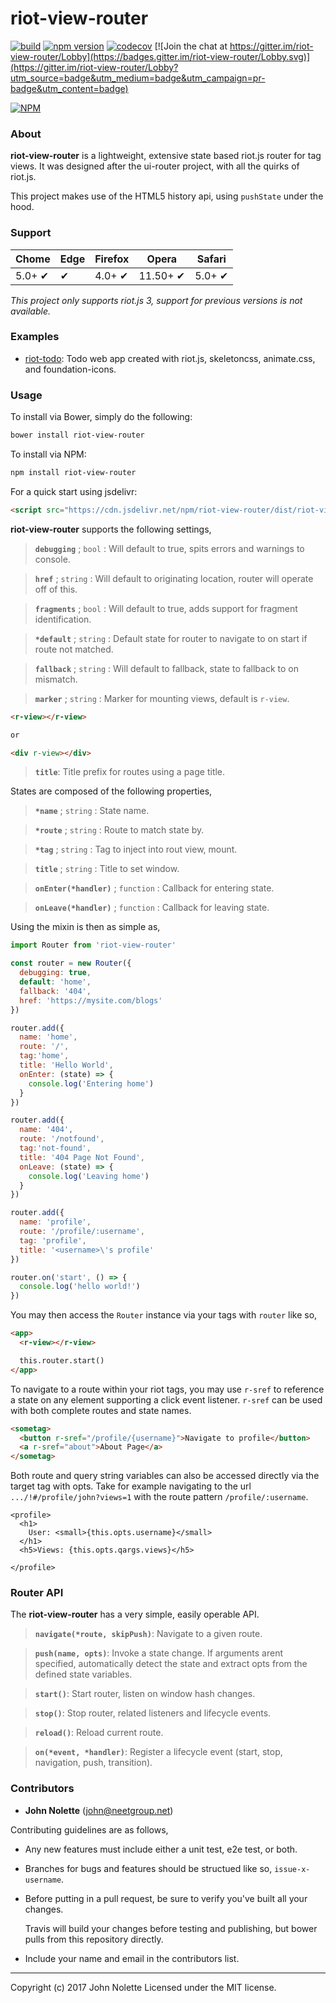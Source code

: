 # **riot-view-router**

[![build](https://travis-ci.org/neetjn/riot-view-router.svg?branch=master)](https://travis-ci.org/neetjn/riot-view-router/)
[![npm version](https://badge.fury.io/js/riot-view-router.svg)](https://badge.fury.io/js/riot-view-router)
[![codecov](https://codecov.io/gh/neetjn/riot-view-router/branch/master/graph/badge.svg)](https://codecov.io/gh/neetjn/riot-view-router)
[![Join the chat at https://gitter.im/riot-view-router/Lobby](https://badges.gitter.im/riot-view-router/Lobby.svg)](https://gitter.im/riot-view-router/Lobby?utm_source=badge&utm_medium=badge&utm_campaign=pr-badge&utm_content=badge)

[![NPM](https://nodei.co/npm/riot-view-router.png)](https://nodei.co/npm/riot-view-router/)

### About

**riot-view-router** is a lightweight, extensive state based riot.js router for tag views. It was designed after the ui-router project, with all the quirks of riot.js.

This project makes use of the HTML5 history api, using `pushState` under the hood.

### Support

| Chome  | Edge | Firefox | Opera    | Safari |
|--------|------|---------|----------|--------|
| 5.0+ ✔ |  ✔   | 4.0+ ✔  | 11.50+ ✔ | 5.0+ ✔ |

*This project only supports riot.js 3, support for previous versions is not available.*

### Examples

* [riot-todo](https://github.com/neetjn/riot-todo): Todo web app created with riot.js, skeletoncss, animate.css, and foundation-icons. 

### Usage

To install via Bower, simply do the following:
```sh
bower install riot-view-router
```
To install via NPM:
```sh
npm install riot-view-router
```
For a quick start using jsdelivr:
```html
<script src="https://cdn.jsdelivr.net/npm/riot-view-router/dist/riot-view-router.min.js"></script>
```

**riot-view-router** supports the following settings,

> **`debugging`** ; `bool` : Will default to true, spits errors and warnings to console.

> **`href`** ; `string` : Will default to originating location, router will operate off of this.

> **`fragments`** ; `bool` : Will default to true, adds support for fragment identification.

> **`*default`** ; `string` : Default state for router to navigate to on start if route not matched.

> **`fallback`** ; `string` : Will default to fallback, state to fallback to on mismatch.

> **`marker`** ; `string` : Marker for mounting views, default is `r-view`.

```html
<r-view></r-view>

or

<div r-view></div>
```

> **`title`**: Title prefix for routes using a page title. 

States are composed of the following properties,

> **`*name`** ; `string` : State name.

> **`*route`** ; `string` : Route to match state by.

> **`*tag`** ; `string` : Tag to inject into rout view, mount.

> **`title`** ; `string` : Title to set window.

> **`onEnter(*handler)`** ; `function` : Callback for entering state.

> **`onLeave(*handler)`** ; `function` : Callback for leaving state.

Using the mixin is then as simple as,

```js
import Router from 'riot-view-router'

const router = new Router({
  debugging: true,
  default: 'home',
  fallback: '404',
  href: 'https://mysite.com/blogs'
})

router.add({
  name: 'home',
  route: '/',
  tag:'home',
  title: 'Hello World',
  onEnter: (state) => {
    console.log('Entering home')
  }
})

router.add({
  name: '404',
  route: '/notfound',
  tag:'not-found',
  title: '404 Page Not Found',
  onLeave: (state) => {
    console.log('Leaving home')
  }
})

router.add({
  name: 'profile',
  route: '/profile/:username',
  tag: 'profile',
  title: '<username>\'s profile'
})

router.on('start', () => {
  console.log('hello world!')
})
```

You may then access the `Router` instance via your tags with `router` like so,

```html
<app>
  <r-view></r-view>

  this.router.start()
</app>
```

To navigate to a route within your riot tags, you may use `r-sref` to reference a state on any element supporting a click event listener. `r-sref` can be used with both complete routes and state names.

```html
<sometag>
  <button r-sref="/profile/{username}">Navigate to profile</button>
  <a r-sref="about">About Page</a>
</sometag>
```

Both route and query string variables can also be accessed directly via the target tag with opts. Take for example navigating to the url `.../!#/profile/john?views=1` with the route pattern `/profile/:username`.

```
<profile>
  <h1>
    User: <small>{this.opts.username}</small>
  </h1>
  <h5>Views: {this.opts.qargs.views}</h5>

</profile>
```

### Router API

The **riot-view-router** has a very simple, easily operable API.

> **`navigate(*route, skipPush)`**: Navigate to a given route.

> **`push(name, opts)`**: Invoke a state change. If arguments arent specified, automatically detect the state and extract opts from the defined state variables.

> **`start()`**: Start router, listen on window hash   changes.

> **`stop()`**: Stop router, related listeners and lifecycle events.

> **`reload()`**: Reload current route.

> **`on(*event, *handler)`**: Register a lifecycle event (start, stop, navigation, push, transition).

### Contributors

* **John Nolette** (john@neetgroup.net)

Contributing guidelines are as follows,

* Any new features must include either a unit test, e2e test, or both.
* Branches for bugs and features should be structued like so, `issue-x-username`.
* Before putting in a pull request, be sure to verify you've built all your changes.
  
  Travis will build your changes before testing and publishing, but bower pulls from this repository directly.

* Include your name and email in the contributors list.

---
Copyright (c) 2017 John Nolette Licensed under the MIT license.
